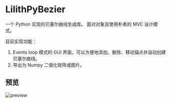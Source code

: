 # LilithPyBezier

一个 Python 实现的贝塞尔曲线生成库。
面对对象且使用朴素的 MVC 设计模式。

目前实现功能：
1. Events loop 模式的 GUI 界面，可以方便地添加、删除、移动锚点并自动创建贝塞尔曲线。
2. 导出为 Numpy 二值化矩阵或图片。

## 预览
![preview](https://s1.ax1x.com/2018/10/23/irBnkF.png)

